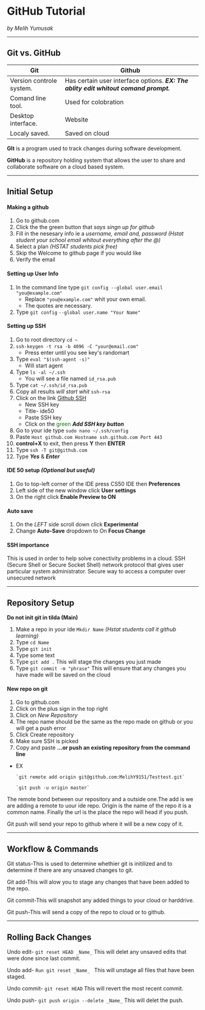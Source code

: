 # GitHub Tutorial

_by Melih Yumusak_

---
## Git vs. GitHub
 Git|Github 
 -------------------|-------------------
 Version controle system.| Has certain user interface options. ___**EX:** The ablity edit whitout comand prompt.___ 
 Comand line tool.| Used for colobration 
 Desktop interface. | Website
 Localy saved. | Saved on cloud 
**GIt** is a program used to track changes during software development.

**GitHub** is a repository holding system that allows the user to share and collaborate software on a cloud based system. 


---
## Initial Setup

#### Making a github 
 1. Go to github.com 
 2. Click the the green button that _says singn up for github_
 3. Fill in the nesesary info ie a _username, email and, password_ _(Hstat student your school email whitout everything after the @)_
 4. Select a plan _(HSTAT students pick free)_ 
 5. Skip the Welcome to github page if you would like
 6. Verify the email

#### Setting up **User Info**
 1. In the command line type `git config --global user.email "you@example.com"`
    - Replace `"you@example.com"` whit your own email. 
    - The quotes are necessary. 
 2. Type `git config` `--global user.name "Your Name"`

#### Setting up SSH 
 1. Go to root directory ` cd ~ `
 2. `ssh-keygen -t rsa -b 4096 -C "your@email.com"`
    - Press enter until you see key's randomart
 3. Type `eval "$(ssh-agent -s)"`
    - Will start agent
 4. Type `ls -al ~/.ssh` 
    - You will see a file named `id_rsa.pub`
 5. Type `cat ~/.ssh/id_rsa.pub` 
 6. Copy all results _will start whit_ `ssh-rsa`
 7. Click on the link [Github SSH](https://github.com/settings/keys)
    - New SSH key 
    - Title- ide50 
    - Paste SSH key 
    - Click on the <span style="color:Green">green</span> **_Add SSH key button_**
  8. Go to your ide type `sudo nano ~/.ssh/config`
  9. Paste   `Host github.com
      Hostname ssh.github.com
      Port 443`  
  10. **control+X** to exit, then press **Y** then **ENTER** 
  11. Type `ssh -T git@github.com`
  12. Type _**Yes**_ & _**Enter**_

#### IDE 50 setup _(Optional but useful)_
  1. Go to top-left corner of the IDE press CS50 IDE then **Preferences**
  2. Left side of the new window click **User settings** 
  3. On the right click **Enable Preview to ON**

#### Auto save 
  1. On the *LEFT* side  scroll down click **Experimental**
  2. Change **Auto-Save** dropdown to On **Focus Change**

#### SSH importance 
 This is used in order to help solve conectivity problems in a cloud. SSH (Secure Shell or Secure Socket Shell) network protocol that gives user particular system administrator. Secure way to access a computer over unsecured network

---

## Repository Setup
**Do not init git in tilda (Main)**
 1. Make a repo in your ide `Mkdir Name` _(Hstat students call it github learning)_
 2. Type `cd Name`
 3. Type `git init`
 4. Type some text 
 2. Type `git add .` This will stage the changes you just made 
 3. Type `git commit -m "phrase"` This will ensure that any changes you have made will be saved on the cloud 

#### New repo on git 
 1. Go to github.com 
 2. Click on the plus sign in the top right 
 3. Click on _New Repository_
 4. The repo name should be the same as the repo made on github or you will get a push error 
 5. Click Create repository
 6. Make sure SSH is picked
 7. Copy and paste **…or push an existing repository from the command line**
   - EX 
   
         `git remote add origin git@github.com:MelihY9151/Testtest.git`
  
         `git push -u origin master`

 The remote bond between our repository and a outside one.The add is we are adding a remote to uour ide repo. Origin is the name of the repo it is a common name. Finally the url is the place the repo will head if you push.  

 Git push will send your repo to github where it will be a new copy of it.  

---


## Workflow & Commands
  Git status-This is used to determine whethier git is initilized and to determine if there are any unsaved changes to git. 
  
  Git add-This will alow you to stage any changes that have been added to the repo. 
  
  Git commit-This will snapshot any added things to your cloud or harddrive. 
  
  Git push-This will send a copy of the repo to cloud or to github. 


---
## Rolling Back Changes

Undo edit- `git reset HEAD _Name_` This will delet any unsaved edits that were done since last commit. 

Undo add- `Run git reset _Name_ ` This will unstage all files that have been staged. 

Undo commit- `git reset HEAD` This will revert the most recent commit.  

Undo push- `git push origin --delete _Name_` This will delet the push. 